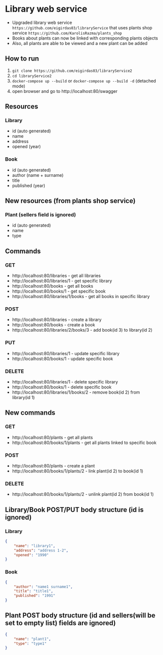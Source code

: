 # Library web service
* Upgraded library web service `https://github.com/eigirdas03/libraryService` that uses plants shop service `https://github.com/KarolisRazma/plants_shop`
* Books about plants can now be linked with corresponding plants objects
* Also, all plants are able to be viewed and a new plant can be added

## How to run
1. `git clone https://github.com/eigirdas03/libraryService2`
2. `cd libraryService2`
3. `docker-compose up --build` or `docker-compose up --build -d` (detached mode)
4. open browser and go to http://localhost:80/swagger
   

## Resources

### Library
* id (auto generated)
* name
* address
* opened (year)

### Book

* id (auto generated)
* author (name + surname)
* title
* published (year)

## New resources (from plants shop service)

### Plant (sellers field is ignored)
* id (auto generated)
* name
* type

## Commands

### GET
* http://localhost:80/libraries - get all libraries
* http://localhost:80/libraries/1 - get specific library
* http://localhost:80/books - get all books
* http://localhost:80/books/1 - get specific book
* http://localhost:80/libraries/1/books - get all books in specific library

### POST
* http://localhost:80/libraries - create a library
* http://localhost:80/books - create a book
* http://localhost:80/libraries/2/books/3 - add book(id 3) to library(id 2)

### PUT
* http://localhost:80/libraries/1 - update specific library
* http://localhost:80/books/1 - update specific book

### DELETE
* http://localhost:80/libraries/1 - delete specific library
* http://localhost:80/books/1 - delete specific book
* http://localhost:80/libraries/1/books/2 - remove book(id 2) from library(id 1)


## New commands

### GET

* http://localhost:80/plants - get all plants
* http://localhost:80/books/1/plants - get all plants linked to specific book


### POST

* http://localhost:80/plants - create a plant
* http://localhost:80/books/1/plants/2 - link plant(id 2) to book(id 1)


### DELETE

* http://localhost:80/books/1/plants/2 - unlink plant(id 2) from book(id 1)


## Library/Book POST/PUT body structure (id is ignored)

### Library
```json
{
    "name": "library1",
    "address": "address 1-2",
    "opened": "1990"
}
```

### Book
```json
{
    "author": "name1 surname1",
    "title": "title1",
    "published": "1991"
}
```

## Plant POST body structure (id and sellers(will be set to empty list) fields are ignored)
```json
{
    "name": "plant1",
    "type": "type1"
}
```
